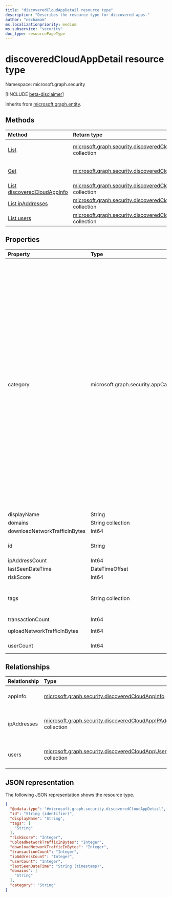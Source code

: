 ```yaml
---
title: "discoveredCloudAppDetail resource type"
description: "Describes the resource type for discovered apps."
author: "nechamam"
ms.localizationpriority: medium
ms.subservice: "security"
doc_type: resourcePageType
---
```


# discoveredCloudAppDetail resource type

Namespace: microsoft.graph.security

[!INCLUDE [beta-disclaimer](../../includes/beta-disclaimer.md)]


Inherits from [microsoft.graph.entity](../resources/entity.md).

## Methods
|Method|Return type|Description|
|:---|:---|:---|
|[List](../api/security-discoveredcloudappdetail-list.md)|[microsoft.graph.security.discoveredCloudAppDetail](../resources/security-discoveredcloudappdetail.md) collection|Get a list of the [microsoft.graph.security.discoveredCloudAppDetail](../resources/security-discoveredcloudappdetail.md) objects and their properties.|
|[Get](../api/security-discoveredcloudappdetail-get.md)|[microsoft.graph.security.discoveredCloudAppDetail](../resources/security-discoveredcloudappdetail.md)|Read the properties and relationships of a [microsoft.graph.security.discoveredCloudAppDetail](../resources/security-discoveredcloudappdetail.md) object.|
|[List discoveredCloudAppInfo](../api/security-discoveredcloudappdetail-list-appinfo.md)|[microsoft.graph.security.discoveredCloudAppInfo](../resources/security-discoveredcloudappinfo.md) collection|Get the discoveredCloudAppInfo resources from the appInfo navigation property.|
|[List ipAddresses](../api/security-discoveredcloudappdetail-list-ipaddresses.md)|[microsoft.graph.security.discoveredCloudAppIPAddress](../resources/security-discoveredcloudappipaddress.md) collection|Get the discoveredCloudAppIPAddress resources from the ipAddresses navigation property.|
|[List users](../api/security-discoveredcloudappdetail-list-users.md)|[microsoft.graph.security.discoveredCloudAppUser](../resources/security-discoveredcloudappuser.md) collection|Get the discoveredCloudAppUser resources from the users navigation property.|

## Properties
|Property|Type|Description|
|:---|:---|:---|
|category|microsoft.graph.security.appCategory|The discovered app's category. Possible values include: `security`, `collaboration`, `hostingServices`, `onlineMeetings`, `newsAndEntertainment`, `eCommerce`, `education`, `cloudStorage`, `marketing`, `operationsManagement`, `health`, `advertising`, `productivity`, `accountingAndFinance`, `contentManagement`, `contentSharing`, `businessManagement`, `communications`, `dataAnalytics`, `businessIntelligence`, `webemail`, `codeHosting`, `webAnalytics`, `socialNetwork`, `crm`, `forums`, `humanResourceManagement`, `transportationAndTravel`, `productDesign`, `sales`, `cloudComputingPlatform`, `projectManagement`, `personalInstantMessaging`, `developmentTools`, `itServices`, `supplyChainAndLogistics`, `propertyManagement`, `customerSupport`, `internetOfThings`, `vendorManagementSystems`, `websiteMonitoring`, `generativeAi`, `unknown`, `unknownFutureValue`.|
|displayName|String|The app name|
|domains|String collection|The domain|
|downloadNetworkTrafficInBytes|Int64|The download traffic size|
|id|String|The app's SaaSDB ID. Inherited from [microsoft.graph.entity](../resources/entity.md).|
|ipAddressCount|Int64|The IP address|
|lastSeenDateTime|DateTimeOffset|The last seen date|
|riskScore|Int64|The app's risk score.|
|tags|String collection|The app's tag. Possible values include `Unsanctioned`, `Sanctioned`, `Monitored, or a custom tag.|
|transactionCount|Int64|The app transaction count|
|uploadNetworkTrafficInBytes|Int64|The app upload traffic size, in bytes|
|userCount|Int64|The count of users using the app|

## Relationships
|Relationship|Type|Description|
|:---|:---|:---|
|appInfo|[microsoft.graph.security.discoveredCloudAppInfo](../resources/security-discoveredcloudappinfo.md)|The application information|
|ipAddresses|[microsoft.graph.security.discoveredCloudAppIPAddress](../resources/security-discoveredcloudappipaddress.md) collection|The list of IP addresses accessed by the app|
|users|[microsoft.graph.security.discoveredCloudAppUser](../resources/security-discoveredcloudappuser.md) collection|The list of users accessing the app|

## JSON representation
The following JSON representation shows the resource type.
<!-- {
  "blockType": "resource",
  "keyProperty": "id",
  "@odata.type": "microsoft.graph.security.discoveredCloudAppDetail",
  "baseType": "microsoft.graph.entity",
  "openType": false
}
-->
``` json
{
  "@odata.type": "#microsoft.graph.security.discoveredCloudAppDetail",
  "id": "String (identifier)",
  "displayName": "String",
  "tags": [
    "String"
  ],
  "riskScore": "Integer",
  "uploadNetworkTrafficInBytes": "Integer",
  "downloadNetworkTrafficInBytes": "Integer",
  "transactionCount": "Integer",
  "ipAddressCount": "Integer",
  "userCount": "Integer",
  "lastSeenDateTime": "String (timestamp)",
  "domains": [
    "String"
  ],
  "category": "String"
}
```

